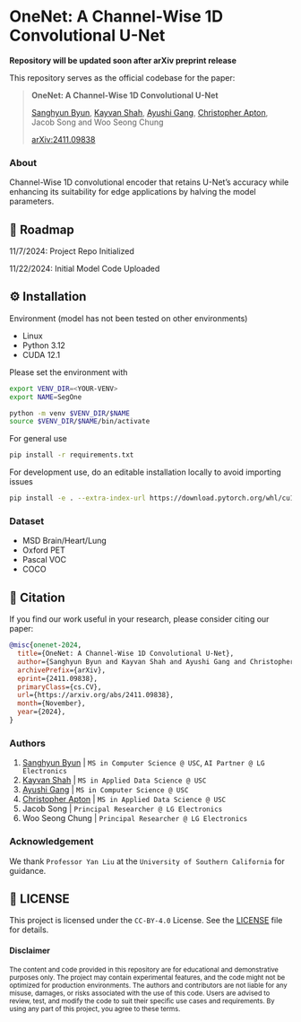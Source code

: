 # OneNet: A Channel-Wise 1D Convolutional U-Net

**Repository will be updated soon after arXiv preprint release**

This repository serves as the official codebase for the paper:
> **OneNet: A Channel-Wise 1D Convolutional U-Net**
>
> [Sanghyun Byun](https://shbyun080.github.io/), [Kayvan Shah](https://github.com/KayvanShah1), [Ayushi Gang](https://github.com/ayu-04), [Christopher Apton](https://github.com/chrisapton), Jacob Song and Woo Seong Chung
>
> [arXiv:2411.09838](https://arxiv.org/abs/2411.09838)

### About
Channel-Wise 1D convolutional encoder that retains U-Net’s accuracy while enhancing its suitability for edge applications by halving the model parameters.

## 🚧 Roadmap
11/7/2024: Project Repo Initialized

11/22/2024: Initial Model Code Uploaded

## ⚙️ Installation
Environment (model has not been tested on other environments)
- Linux
- Python 3.12
- CUDA 12.1

Please set the environment with
```bash
export VENV_DIR=<YOUR-VENV>
export NAME=SegOne

python -m venv $VENV_DIR/$NAME
source $VENV_DIR/$NAME/bin/activate
```

For general use
```bash
pip install -r requirements.txt
```

For development use, do an editable installation locally to avoid importing issues
```bash
pip install -e . --extra-index-url https://download.pytorch.org/whl/cu121
```

### Dataset
- MSD Brain/Heart/Lung
- Oxford PET
- Pascal VOC
- COCO

## 📜 Citation
If you find our work useful in your research, please consider citing our paper:
```bibtex
@misc{onenet-2024,
  title={OneNet: A Channel-Wise 1D Convolutional U-Net},
  author={Sanghyun Byun and Kayvan Shah and Ayushi Gang and Christopher Apton and Jacob Song and Woo Seong Chung},
  archivePrefix={arXiv},
  eprint={2411.09838},
  primaryClass={cs.CV},
  url={https://arxiv.org/abs/2411.09838}, 
  month={November},
  year={2024},
}
```

### Authors
1. [Sanghyun Byun](https://shbyun080.github.io/) | `MS in Computer Science @ USC`, `AI Partner @ LG Electronics`
3. [Kayvan Shah](https://github.com/KayvanShah1) | `MS in Applied Data Science @ USC`
2. [Ayushi Gang](https://github.com/ayu-04) | `MS in Computer Science @ USC`
4. [Christopher Apton](https://github.com/chrisapton) | `MS in Applied Data Science @ USC`
5. Jacob Song | `Principal Researcher @ LG Electronics`
6. Woo Seong Chung | `Principal Researcher @ LG Electronics`

### Acknowledgement
We thank `Professor Yan Liu` at the `University of Southern California` for guidance.

## 🪪 LICENSE
This project is licensed under the `CC-BY-4.0` License. See the [LICENSE](LICENSE) file for details.

#### Disclaimer
<sub>
The content and code provided in this repository are for educational and demonstrative purposes only. The project may contain experimental features, and the code might not be optimized for production environments. The authors and contributors are not liable for any misuse, damages, or risks associated with the use of this code. Users are advised to review, test, and modify the code to suit their specific use cases and requirements. By using any part of this project, you agree to these terms.
</sub>
